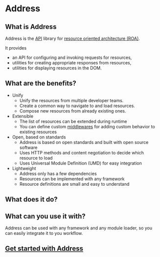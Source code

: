 # Address

## What is Address

Address is the [API](http://en.wikipedia.org/wiki/API) library for [resource oriented architecture (ROA)](http://en.wikipedia.org/wiki/Resource-oriented_architecture).

It provides
 * an API for configuring and invoking requests for resources,
 * utilities for creating appropriate responses from resources,
 * utilities for displaying resources in the DOM.

## What are the benefits?

* Unify
  * Unify the resources from multiple developer teams.
  * Create a common way to navigate to and load resources.
  * Compose new resources from already existing ones.
* Extensible
  * The list of resources can be extended during runtime
  * You can define custom [middlewares](https://en.wikipedia.org/wiki/Middleware) for adding custom behavior to existing resources
* Open, based on standards
  * Address is based on open standards and built with open source software
  * Uses HTTP methods and content negotiation to decide which resource to load
  * Uses Universal Module Definition (UMD) for easy integration
* Lightweight
  * Address only has a few dependencies
  * Resources can be implemented with any framework
  * Resource definitions are small and easy to understand

## What does it do?



## What can you use it with?

Address can be used with any framework and any module loader, so you can easily integrate it to you workflow.

## [Get started with Address](get-started.md)
